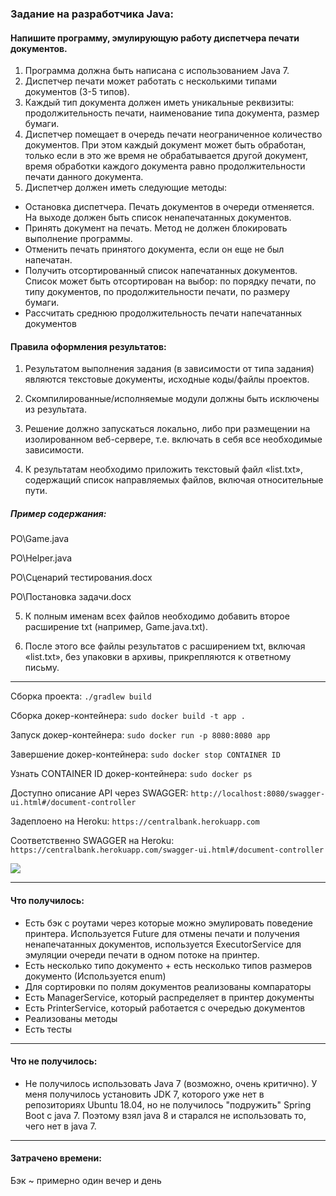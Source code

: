 ### Задание на разработчика Java:

#### Напишите программу, эмулирующую работу диспетчера печати документов.

1. Программа должна быть написана с использованием Java 7.
2. Диспетчер печати может работать с несколькими типами документов (3-5 типов).
3. Каждый тип документа должен иметь уникальные реквизиты: продолжительность печати, наименование типа документа, размер бумаги.
4. Диспетчер помещает в очередь печати неограниченное количество документов. При этом каждый документ может быть обработан,
 только если в это же время не обрабатывается другой документ, время обработки каждого документа равно продолжительности печати данного документа.
5. Диспетчер должен иметь следующие методы:
* Остановка диспетчера. Печать документов в очереди отменяется. На выходе должен быть список ненапечатанных документов.
* Принять документ на печать. Метод не должен блокировать выполнение программы.
* Отменить печать принятого документа, если он еще не был напечатан.
* Получить отсортированный список напечатанных документов. Список может быть отсортирован на выбор: по порядку печати,
 по типу документов, по продолжительности печати, по размеру бумаги.
* Рассчитать среднюю продолжительность печати напечатанных документов

 

#### Правила оформления результатов:

1. Результатом выполнения задания (в зависимости от типа задания) являются текстовые документы, исходные коды/файлы проектов.

2. Скомпилированные/исполняемые модули должны быть исключены из результата.

3. Решение должно запускаться локально, либо при размещении на изолированном веб-сервере, т.е. включать в себя все необходимые зависимости.

4. К результатам необходимо приложить текстовый файл «list.txt», содержащий список направляемых файлов, включая относительные пути.

##### Пример содержания:

PO\Game.java

PO\Helper.java

PO\Сценарий тестирования.docx

PO\Постановка задачи.docx

5. К полным именам всех файлов необходимо добавить второе расширение txt (например, Game.java.txt).

6. После этого все файлы результатов с расширением txt, включая «list.txt», без упаковки в архивы, прикрепляются к ответному письму.

----

Сборка проекта: `./gradlew build`

Сборка докер-контейнера: `sudo docker build -t app .`

Запуск докер-контейнера: `sudo docker run -p 8080:8080 app`

Завершение докер-контейнера: `sudo docker stop CONTAINER ID`

Узнать CONTAINER ID докер-контейнера: `sudo docker ps`

Доступно описание API через SWAGGER: `http://localhost:8080/swagger-ui.html#/document-controller`

Задеплоено на Heroku: `https://centralbank.herokuapp.com`

Соответственно SWAGGER на Heroku: `https://centralbank.herokuapp.com/swagger-ui.html#/document-controller`


<a href="https://priscree.ru/img/e1c9fb450395a3.png" target="_blank">
<img src="https://priscree.ru/img/e1c9fb450395a3.png" border="0"></a>

----

#### Что получилось:
* Есть бэк с роутами через которые можно эмулировать поведение принтера. Используется Future для отмены печати и 
получения ненапечатанных документов, используется ExecutorService для эмуляции очереди печати в одном потоке на принтер.
* Есть несколько типо документо + есть несколько типов размеров документо (Используется enum)
* Для сортировки по полям документов реализованы компараторы
* Есть ManagerService, который распределяет в принтер документы 
* Есть PrinterService, который работается с очередью документов
* Реализованы методы
* Есть тесты
----

#### Что не получилось:
* Не получилось использовать Java 7 (возможно, очень критично). У меня получилось установить JDK 7, которого уже нет в 
репозиториях Ubuntu 18.04, но не получилось "подружить" Spring Boot с java 7. Поэтому взял java 8 и старался не
 использовать то, чего нет в java 7.


----
#### Затрачено времени:
Бэк ~ примерно один вечер и день

